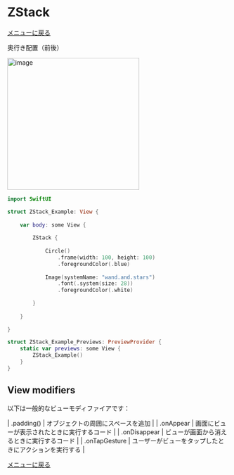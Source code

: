 #  ZStack

[メニューに戻る](/)

奥行き配置（前後）

<img width="300" alt="image" src="/Image/ZStack.png?raw=true">

```swift
import SwiftUI

struct ZStack_Example: View {
    
    var body: some View {
        
        ZStack {
            
            Circle()
                .frame(width: 100, height: 100)
                .foregroundColor(.blue)
            
            Image(systemName: "wand.and.stars")
                .font(.system(size: 28))
                .foregroundColor(.white)
            
        }
        
    }
    
}

struct ZStack_Example_Previews: PreviewProvider {
    static var previews: some View {
        ZStack_Example()
    }
}
```

## View modifiers


以下は一般的なビューモディファイアです：

| .padding() | オブジェクトの周囲にスペースを追加 |
| .onAppear | 画面にビューが表示されたときに実行するコード |
| .onDisappear | ビューが画面から消えるときに実行するコード |
| .onTapGesture | ユーザーがビューをタップしたときにアクションを実行する |

[メニューに戻る](/)
